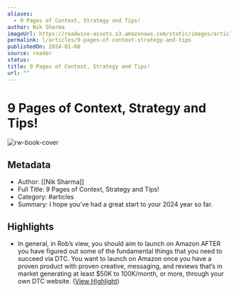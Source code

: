 ```yaml
---
aliases:
  - 9 Pages of Context, Strategy and Tips!
author: Nik Sharma
imageUrl: https://readwise-assets.s3.amazonaws.com/static/images/article1.be68295a7e40.png
permalink: l/articles/9-pages-of-context-strategy-and-tips
publishedOn: 2024-01-08
source: reader
status: 
title: 9 Pages of Context, Strategy and Tips!
url: ""
---
```

# 9 Pages of Context, Strategy and Tips!

![rw-book-cover](https://readwise-assets.s3.amazonaws.com/static/images/article1.be68295a7e40.png)

## Metadata

- Author: [[Nik Sharma]]
- Full Title: 9 Pages of Context, Strategy and Tips!
- Category: #articles
- Summary: I hope you’ve had a great start to your 2024 year so far.

## Highlights

- In general, in Rob’s view, you should aim to launch on Amazon AFTER you have figured out some of the fundamental things that you need to succeed via DTC. You want to launch on Amazon once you have a proven product with proven creative, messaging, and reviews that’s in market generating at least $50K to 100K/month, or more, through your own DTC website. ([View Highlight](https://read.readwise.io/read/01hkqecdp3w3km6egv6x68b69b))

